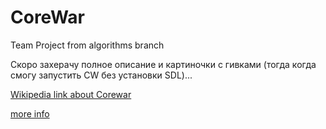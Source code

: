 # CoreWar
Team Project from algorithms branch


Скоро захерачу полное описание и картиночки с гивками (тогда когда смогу запустить CW без установки SDL)...


[Wikipedia link about Corewar](https://en.wikipedia.org/wiki/Core_War)

[more info](https://github.com/UF42/Corewar/blob/master/Corewar.en.pdf)
